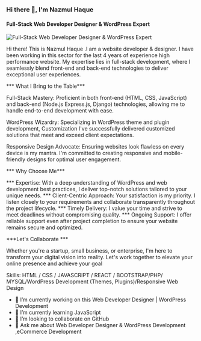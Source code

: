 ### Hi there 👋, I'm Nazmul Haque
#### Full-Stack Web  Developer Designer & WordPress Expert
![Full-Stack Web  Developer Designer & WordPress Expert]([https://media.licdn.com/dms/image/D4D16AQEi1QHxVWBLvw/profile-displaybackgroundimage-shrink_350_1400/0/1711188948452?e=1720656000&v=beta&t=TL2o6-HTvX_0wXL1TMlPntva7Hwq0dc0hBc-XlysByE](https://media.licdn.com/dms/image/D4D16AQEi1QHxVWBLvw/profile-displaybackgroundimage-shrink_350_1400/0/1711188948452?e=1726099200&v=beta&t=uMax6pyzCRO7dTypbK2tPU6dyxd1VfUtJzhvWDe5ETs))

Hi there! This is Nazmul Haque .I am a website developer & designer. I have been working in this sector for the last 4 years of experience high performance website. My expertise lies in full-stack development, where I seamlessly blend front-end and back-end technologies to deliver exceptional user experiences.

*** What I Bring to the Table***

Full-Stack Mastery: Proficient in both front-end (HTML, CSS, JavaScript) and back-end (Node.js Express.js, Django) technologies, allowing me to handle end-to-end development with ease.

WordPress Wizardry: Specializing in WordPress theme and plugin development, Customization I've successfully delivered customized solutions that meet and exceed client expectations.

Responsive Design Advocate: Ensuring websites look flawless on every device is my mantra. I'm committed to creating responsive and mobile-friendly designs for optimal user engagement.

*** Why Choose Me***

*** Expertise: With a deep understanding of WordPress and web development best practices, I deliver top-notch solutions tailored to your unique needs.
*** Client-Centric Approach: Your satisfaction is my priority. I listen closely to your requirements and collaborate transparently throughout the project lifecycle.
*** Timely Delivery: I value your time and strive to meet deadlines without compromising quality.
*** Ongoing Support: I offer reliable support even after project completion to ensure your website remains secure and optimized.

***Let's Collaborate ***

Whether you're a startup, small business, or enterprise, I'm here to transform your digital vision into reality. Let's work together to elevate your online presence and achieve your goal

Skills: HTML / CSS /  JAVASCRIPT / REACT / BOOTSTRAP/PHP/ MYSQL/WordPress Development (Themes, Plugins)/Responsive Web Design

- 🔭 I’m currently working on this Web Developer Designer | WordPress Development 
- 🌱 I’m currently learning JavaScript 
- 👯 I’m looking to collaborate on GitHub 
- 💬 Ask me about Web Developer Designer & WordPress Development ,eCommerce Development 
